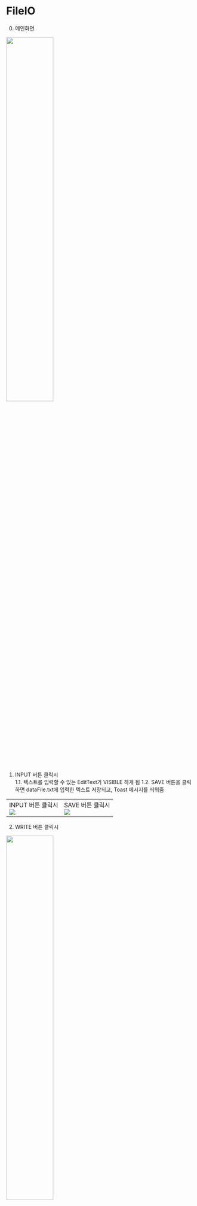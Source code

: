 # FileIO

0. 메인화면<br>
<img width="50%" src="https://user-images.githubusercontent.com/55493421/184547715-bfdfdc21-65ef-4f74-b5ae-058f49b88cc4.jpg"/>

1. INPUT 버튼 클릭시<br>
  1.1. 텍스트를 입력할 수 있는 EditText가 VISIBLE 하게 됨
  1.2. SAVE 버튼을 클릭하면 dataFile.txt에 입력한 텍스트 저장되고, Toast 메시지를 띄워줌
<table>
  <td>INPUT 버튼 클릭시<br><img src="https://user-images.githubusercontent.com/55493421/184547714-1be6c650-52ae-4cf1-be1f-8d38888c3093.jpg"/></td>
  <td>SAVE 버튼 클릭시<br><img src="https://user-images.githubusercontent.com/55493421/184547712-a7722316-92cd-4762-8704-0cffdd2805fc.jpg"/></td>
</table>

2. WRITE 버튼 클릭시<br>
<img width="50%" src="https://user-images.githubusercontent.com/55493421/184547709-dd92f4b2-9ab6-4eb8-9e26-aaf70c5b14cf.jpg"/>
